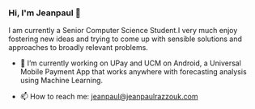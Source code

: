 ### Hi, I'm Jeanpaul 🦦

I am currently a Senior Computer Science Student.I very much enjoy fostering new ideas and trying to come up with sensible solutions and approaches to broadly relevant problems.

* 📱  I’m currently working on UPay and UCM on Android, a Universal Mobile Payment App that works anywhere with forecasting analysis using Machine Learning.

* 📫 How to reach me: jeanpaul@jeanpaulrazzouk.com

<!--
**JohnRazzouk/JohnRazzouk** is a ✨ _special_ ✨ repository because its `README.md` (this file) appears on your GitHub profile.

Here are some ideas to get you started:

- 🔭 I’m currently working on ...
- 🌱 I’m currently learning ...
- 👯 I’m looking to collaborate on ...
- 🤔 I’m looking for help with ...
- 💬 Ask me about ...
- 📫 How to reach me: ...
- 😄 Pronouns: ...
- ⚡ Fun fact: ...
-->
